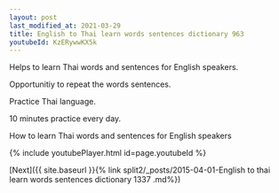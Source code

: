 ```yaml
---
layout: post
last_modified_at: 2021-03-29
title: English to Thai learn words sentences dictionary 963 
youtubeId: KzERywwKX5k
---
```

 
 
Helps to learn Thai words and sentences for English speakers.

Opportunitiy to repeat the words sentences. 

Practice Thai language. 
 
10 minutes practice every day. 
 
How to learn Thai words and sentences for English speakers 
 
{% include youtubePlayer.html id=page.youtubeId %}
 
 
[Next]({{ site.baseurl }}{% link  split2/_posts/2015-04-01-English to thai learn words sentences dictionary 1337 .md%})
 

